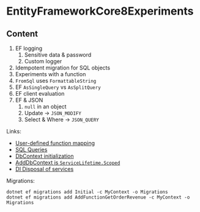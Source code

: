 # EntityFrameworkCore8Experiments

## Content
1. EF logging
	1. Sensitive data & password
	1. Custom logger
1. Idempotent migration for SQL objects
1. Experiments with a function
1. `FromSql` uses `FormattableString`
1. EF `AsSingleQuery` vs `AsSplitQuery`
1. EF client evaluation
1. EF & JSON
	1. `null` in an object
	1. Update -> `JSON_MODIFY`
	1. Select & Where -> `JSON_QUERY`

Links:
* [User-defined function mapping](https://learn.microsoft.com/en-us/ef/core/querying/user-defined-function-mapping)
* [SQL Queries](https://learn.microsoft.com/en-us/ef/core/querying/sql-queries)
* [DbContext initialization](https://learn.microsoft.com/en-us/ef/core/dbcontext-configuration/)
* [AddDbContext is `ServiceLifetime.Scoped`](https://github.com/dotnet/efcore/blob/main/src/EFCore/Extensions/EntityFrameworkServiceCollectionExtensions.cs)
* [DI Disposal of services](https://learn.microsoft.com/en-us/aspnet/core/fundamentals/dependency-injection?view=aspnetcore-8.0#disposal-of-services)


Migrations:
```
dotnet ef migrations add Initial -c MyContext -o Migrations
dotnet ef migrations add AddFunctionGetOrderRevenue -c MyContext -o Migrations
```
